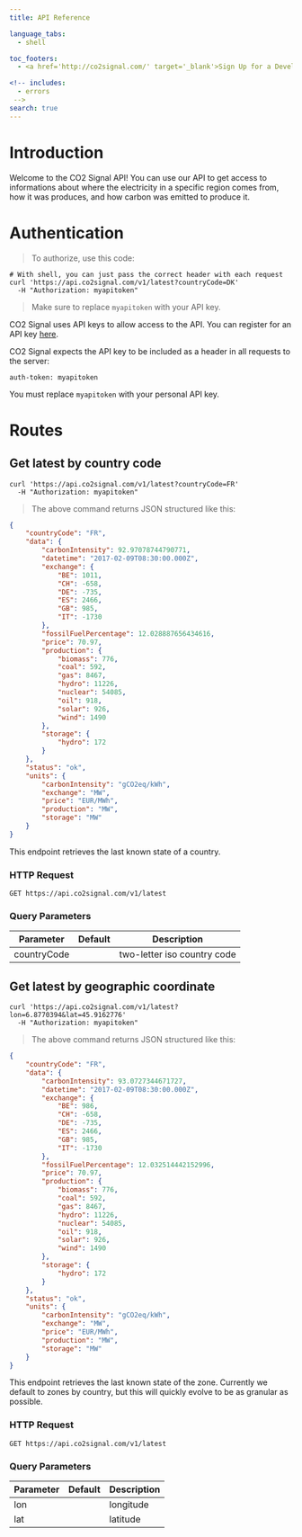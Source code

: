 ```yaml
---
title: API Reference

language_tabs:
  - shell

toc_footers:
  - <a href='http://co2signal.com/' target='_blank'>Sign Up for a Developer Key</a>

<!-- includes:
  - errors
 -->
search: true
---
```


# Introduction

Welcome to the CO2 Signal API! You can use our API to get access to informations about where the electricity in a specific region comes from, how it was produces, and how carbon was emitted to produce it.

# Authentication

> To authorize, use this code:

```shell
# With shell, you can just pass the correct header with each request
curl 'https://api.co2signal.com/v1/latest?countryCode=DK'
  -H "Authorization: myapitoken"
```

> Make sure to replace `myapitoken` with your API key.

CO2 Signal uses API keys to allow access to the API. You can register for an API key [here](http://www.co2signal.com).

CO2 Signal expects the API key to be included as a header in all requests to the server:

`auth-token: myapitoken`

<aside class="notice">
You must replace <code>myapitoken</code> with your personal API key.
</aside>

# Routes

## Get latest by country code
```shell
curl 'https://api.co2signal.com/v1/latest?countryCode=FR'
  -H "Authorization: myapitoken"
```

> The above command returns JSON structured like this:

```json
{
    "countryCode": "FR",
    "data": {
        "carbonIntensity": 92.97078744790771,
        "datetime": "2017-02-09T08:30:00.000Z",
        "exchange": {
            "BE": 1011,
            "CH": -658,
            "DE": -735,
            "ES": 2466,
            "GB": 985,
            "IT": -1730
        },
        "fossilFuelPercentage": 12.028887656434616,
        "price": 70.97,
        "production": {
            "biomass": 776,
            "coal": 592,
            "gas": 8467,
            "hydro": 11226,
            "nuclear": 54085,
            "oil": 918,
            "solar": 926,
            "wind": 1490
        },
        "storage": {
            "hydro": 172
        }
    },
    "status": "ok",
    "units": {
        "carbonIntensity": "gCO2eq/kWh",
        "exchange": "MW",
        "price": "EUR/MWh",
        "production": "MW",
        "storage": "MW"
    }
}
```

This endpoint retrieves the last known state of a country.

### HTTP Request

`GET https://api.co2signal.com/v1/latest`

### Query Parameters

Parameter | Default | Description
--------- | ------- | -----------
countryCode | | two-letter iso country code

<!-- <aside class="success">
Remember — a happy kitten is an authenticated kitten!
</aside> -->

## Get latest by geographic coordinate

```shell
curl 'https://api.co2signal.com/v1/latest?lon=6.8770394&lat=45.9162776'
  -H "Authorization: myapitoken"
```

> The above command returns JSON structured like this:

```json
{
    "countryCode": "FR",
    "data": {
        "carbonIntensity": 93.0727344671727,
        "datetime": "2017-02-09T08:30:00.000Z",
        "exchange": {
            "BE": 986,
            "CH": -658,
            "DE": -735,
            "ES": 2466,
            "GB": 985,
            "IT": -1730
        },
        "fossilFuelPercentage": 12.032514442152996,
        "price": 70.97,
        "production": {
            "biomass": 776,
            "coal": 592,
            "gas": 8467,
            "hydro": 11226,
            "nuclear": 54085,
            "oil": 918,
            "solar": 926,
            "wind": 1490
        },
        "storage": {
            "hydro": 172
        }
    },
    "status": "ok",
    "units": {
        "carbonIntensity": "gCO2eq/kWh",
        "exchange": "MW",
        "price": "EUR/MWh",
        "production": "MW",
        "storage": "MW"
    }
}
```

This endpoint retrieves the last known state of the zone.
Currently we default to zones by country, but this will quickly evolve to be as granular as possible.

### HTTP Request

`GET https://api.co2signal.com/v1/latest`

### Query Parameters

Parameter | Default | Description
--------- | ------- | -----------
lon | | longitude
lat | | latitude

<!-- <aside class="success">
Remember — a happy kitten is an authenticated kitten!
</aside>-->

